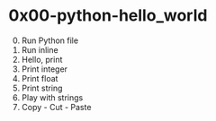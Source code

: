 # 0x00-python-hello_world

0. Run Python file
1. Run inline
2. Hello, print
3. Print integer
4. Print float
5. Print string
6. Play with strings
7. Copy - Cut - Paste
